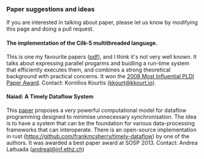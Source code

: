 ### Paper suggestions and ideas

If you are interested in talking about paper, please let us know by modifying
this page and doing a pull request.


#### The implementation of the Cilk-5 multithreaded language.

This is one my favourite papers
([pdf](http://supertech.csail.mit.edu/papers/cilk5.pdf)), and I think it's not
very well known.  It talks about expressing parallel progarms and buidling a
run-time system that efficiently executes them, and combines a strong
theoretical background with practical concerns. It won the [2008 Most
Influential PLDI Paper
Award](http://www.sigplan.org/Awards/PLDI/#2008_Matteo_Frigo__Charles_E._Leiserson__and_Keith_H._Randall).
 Contact: Kornilios Kourtis (kkourt@kkourt.io).
 
#### Naiad: A Timely Dataflow System

This [paper](http://sigops.org/sosp/sosp13/papers/p439-murray.pdf) proposes a very powerful computational model for dataflow programming designed to minimise unnecessary synchronisation. The idea is to have a system that can be the foundation for various data-processing frameworks that can interoperate. There is an open-source implementation in rust (https://github.com/frankmcsherry/timely-dataflow) by one of the authors. It was awarded a best paper award at SOSP 2013.
Contact: Andrea Lattuada (andreal@inf.ethz.ch) 

